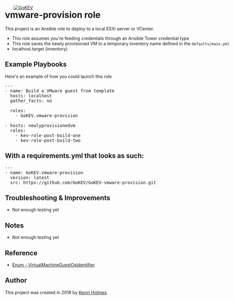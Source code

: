 [![GoKEV](http://GoKEV.com/GoKEV200.png)](http://GoKEV.com/)

<div style="position: absolute; top: 40px; left: 200px;">

# vmware-provision role

This project is an Ansible role to deploy to a local ESXi server or VCenter.
  - This role assumes you're feeding credentials through an Ansible Tower credential type
  - This role saves the newly provisioned VM to a temporary inventory name defined in the `defaults/main.yml`
  - localhost.target (inventory)


## Example Playbooks
Here's an example of how you could launch this role


<pre>---
- name: Build a VMware guest from template
  hosts: localhost
  gather_facts: no

  roles:
    - GoKEV.vmware-provision

- hosts: newlyprovisionedvm
  roles:
    - kev-role-post-build-one
    - kev-role-post-build-two
</pre>

## With a requirements.yml that looks as such:

<pre>
---
- name: GoKEV.vmware-provision
  version: latest
  src: https://github.com/GoKEV/GoKEV-vmware-provision.git
</pre>

## Troubleshooting & Improvements

- Not enough testing yet

## Notes

  - Not enough testing yet

## Reference 
  - [Enum - VirtualMachineGuestOsIdentifier](https://www.vmware.com/support/developer/converter-sdk/conv55_apireference/vim.vm.GuestOsDescriptor.GuestOsIdentifier.html)

## Author

This project was created in 2018 by [Kevin Holmes](http://GoKEV.com/).



